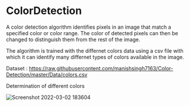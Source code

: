 # ColorDetection
A color detection algorithm identifies pixels in an image that match a specified color or color range. The color of detected pixels can then be changed to distinguish them from the rest of the image.

The algorithm is trained with the differnet colors data using a csv file with which it can identify many differnet types of colors available in the image.

Dataset : https://raw.githubusercontent.com/manishsingh7163/Color-Detection/master/Data/colors.csv

Determination of different colors

![Screenshot 2022-03-02 183604](https://user-images.githubusercontent.com/41074452/156367249-bd9031c8-211c-4b44-b6d7-ba3e1e59da97.png)

